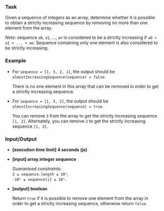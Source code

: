 ### Task

Given a sequence of integers as an array, determine whether it is possible to obtain a strictly increasing sequence by removing no more than one element from the array.

_Note:_ sequence `a0`, `a1`, ..., `an` is considered to be a strictly increasing if `a0 < a1 < ... < an`. Sequence containing only one element is also considered to be strictly increasing.

### Example

- For `sequence = [1, 3, 2, 1]`, the output should be  
  `almostIncreasingSequence(sequence) = false`.

  There is no one element in this array that can be removed in order to get a strictly increasing sequence.

- For `sequence = [1, 3, 2]`, the output should be  
  `almostIncreasingSequence(sequence) = true`.

  You can remove `3` from the array to get the strictly increasing sequence `[1, 2]`. Alternately, you can remove `2` to get the strictly increasing sequence `[1, 3]`.

### Input/Output

- **[execution time limit] 4 seconds (js)**
- **[input] array.integer sequence**

  _Guaranteed constraints:_  
  `2 ≤ sequence.length ≤ 10⁵`,  
  `-10⁵ ≤ sequence[i] ≤ 10⁵`.

- **[output] boolean**

  Return `true` if it is possible to remove one element from the array in order to get a strictly increasing sequence, otherwise return `false`.
